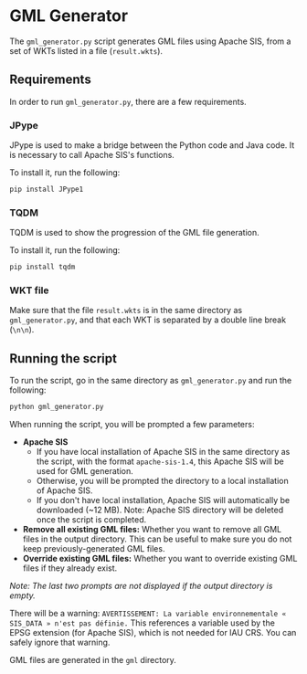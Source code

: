 # GML Generator
The `gml_generator.py` script generates GML files using Apache SIS, from a set of WKTs listed in a file (`result.wkts`).

## Requirements
In order to run `gml_generator.py`, there are a few requirements.

### JPype
JPype is used to make a bridge between the Python code and Java code. It is necessary to call Apache SIS's functions.

To install it, run the following:
```python
pip install JPype1
```

### TQDM
TQDM is used to show the progression of the GML file generation.

To install it, run the following:
```python
pip install tqdm
```

### WKT file
Make sure that the file `result.wkts` is in the same directory as `gml_generator.py`, and that each WKT is separated by a double line break (`\n\n`).

## Running the script
To run the script, go in the same directory as `gml_generator.py` and run the following:
```python
python gml_generator.py
```

When running the script, you will be prompted a few parameters:
* **Apache SIS**
  * If you have local installation of Apache SIS in the same directory as the script, with the format `apache-sis-1.4`, this Apache SIS will be used for GML generation.
  * Otherwise, you will be prompted the directory to a local installation of Apache SIS.
  * If you don't have local installation, Apache SIS will automatically be downloaded (~12 MB). Note: Apache SIS directory will be deleted once the script is completed.
* **Remove all existing GML files:** Whether you want to remove all GML files in the output directory. This can be useful to make sure you do not keep previously-generated GML files.
* **Override existing GML files:** Whether you want to override existing GML files if they already exist.

*Note: The last two prompts are not displayed if the output directory is empty.*

There will be a warning: `AVERTISSEMENT: La variable environnementale « SIS_DATA » n'est pas définie.` This references a variable used by the EPSG extension (for Apache SIS), which is not needed for IAU CRS. You can safely ignore that warning.

GML files are generated in the `gml` directory.
